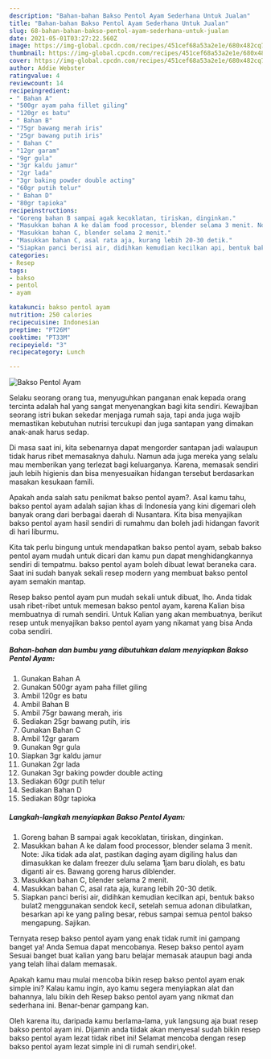 ```yaml
---
description: "Bahan-bahan Bakso Pentol Ayam Sederhana Untuk Jualan"
title: "Bahan-bahan Bakso Pentol Ayam Sederhana Untuk Jualan"
slug: 68-bahan-bahan-bakso-pentol-ayam-sederhana-untuk-jualan
date: 2021-05-01T03:27:22.560Z
image: https://img-global.cpcdn.com/recipes/451cef68a53a2e1e/680x482cq70/bakso-pentol-ayam-foto-resep-utama.jpg
thumbnail: https://img-global.cpcdn.com/recipes/451cef68a53a2e1e/680x482cq70/bakso-pentol-ayam-foto-resep-utama.jpg
cover: https://img-global.cpcdn.com/recipes/451cef68a53a2e1e/680x482cq70/bakso-pentol-ayam-foto-resep-utama.jpg
author: Addie Webster
ratingvalue: 4
reviewcount: 14
recipeingredient:
- " Bahan A"
- "500gr ayam paha fillet giling"
- "120gr es batu"
- " Bahan B"
- "75gr bawang merah iris"
- "25gr bawang putih iris"
- " Bahan C"
- "12gr garam"
- "9gr gula"
- "3gr kaldu jamur"
- "2gr lada"
- "3gr baking powder double acting"
- "60gr putih telur"
- " Bahan D"
- "80gr tapioka"
recipeinstructions:
- "Goreng bahan B sampai agak kecoklatan, tiriskan, dinginkan."
- "Masukkan bahan A ke dalam food processor, blender selama 3 menit. Note: Jika tidak ada alat, pastikan daging ayam digiling halus dan dimasukkan ke dalam freezer dulu selama 1jam baru diolah, es batu diganti air es. Bawang goreng harus diblender."
- "Masukkan bahan C, blender selama 2 menit."
- "Masukkan bahan C, asal rata aja, kurang lebih 20-30 detik."
- "Siapkan panci berisi air, didihkan kemudian kecilkan api, bentuk bakso bulat2 menggunakan sendok kecil, setelah semua adonan dibulatkan, besarkan api ke yang paling besar, rebus sampai semua pentol bakso mengapung. Sajikan."
categories:
- Resep
tags:
- bakso
- pentol
- ayam

katakunci: bakso pentol ayam 
nutrition: 250 calories
recipecuisine: Indonesian
preptime: "PT26M"
cooktime: "PT33M"
recipeyield: "3"
recipecategory: Lunch

---
```



![Bakso Pentol Ayam](https://img-global.cpcdn.com/recipes/451cef68a53a2e1e/680x482cq70/bakso-pentol-ayam-foto-resep-utama.jpg)

Selaku seorang orang tua, menyuguhkan panganan enak kepada orang tercinta adalah hal yang sangat menyenangkan bagi kita sendiri. Kewajiban seorang istri bukan sekedar menjaga rumah saja, tapi anda juga wajib memastikan kebutuhan nutrisi tercukupi dan juga santapan yang dimakan anak-anak harus sedap.

Di masa  saat ini, kita sebenarnya dapat mengorder santapan jadi walaupun tidak harus ribet memasaknya dahulu. Namun ada juga mereka yang selalu mau memberikan yang terlezat bagi keluarganya. Karena, memasak sendiri jauh lebih higienis dan bisa menyesuaikan hidangan tersebut berdasarkan masakan kesukaan famili. 



Apakah anda salah satu penikmat bakso pentol ayam?. Asal kamu tahu, bakso pentol ayam adalah sajian khas di Indonesia yang kini digemari oleh banyak orang dari berbagai daerah di Nusantara. Kita bisa menyajikan bakso pentol ayam hasil sendiri di rumahmu dan boleh jadi hidangan favorit di hari liburmu.

Kita tak perlu bingung untuk mendapatkan bakso pentol ayam, sebab bakso pentol ayam mudah untuk dicari dan kamu pun dapat menghidangkannya sendiri di tempatmu. bakso pentol ayam boleh dibuat lewat beraneka cara. Saat ini sudah banyak sekali resep modern yang membuat bakso pentol ayam semakin mantap.

Resep bakso pentol ayam pun mudah sekali untuk dibuat, lho. Anda tidak usah ribet-ribet untuk memesan bakso pentol ayam, karena Kalian bisa membuatnya di rumah sendiri. Untuk Kalian yang akan membuatnya, berikut resep untuk menyajikan bakso pentol ayam yang nikamat yang bisa Anda coba sendiri.

<!--inarticleads1-->

##### Bahan-bahan dan bumbu yang dibutuhkan dalam menyiapkan Bakso Pentol Ayam:

1. Gunakan  Bahan A
1. Gunakan 500gr ayam paha fillet giling
1. Ambil 120gr es batu
1. Ambil  Bahan B
1. Ambil 75gr bawang merah, iris
1. Sediakan 25gr bawang putih, iris
1. Gunakan  Bahan C
1. Ambil 12gr garam
1. Gunakan 9gr gula
1. Siapkan 3gr kaldu jamur
1. Gunakan 2gr lada
1. Gunakan 3gr baking powder double acting
1. Sediakan 60gr putih telur
1. Sediakan  Bahan D
1. Sediakan 80gr tapioka




<!--inarticleads2-->

##### Langkah-langkah menyiapkan Bakso Pentol Ayam:

1. Goreng bahan B sampai agak kecoklatan, tiriskan, dinginkan.
1. Masukkan bahan A ke dalam food processor, blender selama 3 menit. Note: Jika tidak ada alat, pastikan daging ayam digiling halus dan dimasukkan ke dalam freezer dulu selama 1jam baru diolah, es batu diganti air es. Bawang goreng harus diblender.
1. Masukkan bahan C, blender selama 2 menit.
1. Masukkan bahan C, asal rata aja, kurang lebih 20-30 detik.
1. Siapkan panci berisi air, didihkan kemudian kecilkan api, bentuk bakso bulat2 menggunakan sendok kecil, setelah semua adonan dibulatkan, besarkan api ke yang paling besar, rebus sampai semua pentol bakso mengapung. Sajikan.




Ternyata resep bakso pentol ayam yang enak tidak rumit ini gampang banget ya! Anda Semua dapat mencobanya. Resep bakso pentol ayam Sesuai banget buat kalian yang baru belajar memasak ataupun bagi anda yang telah lihai dalam memasak.

Apakah kamu mau mulai mencoba bikin resep bakso pentol ayam enak simple ini? Kalau kamu ingin, ayo kamu segera menyiapkan alat dan bahannya, lalu bikin deh Resep bakso pentol ayam yang nikmat dan sederhana ini. Benar-benar gampang kan. 

Oleh karena itu, daripada kamu berlama-lama, yuk langsung aja buat resep bakso pentol ayam ini. Dijamin anda tiidak akan menyesal sudah bikin resep bakso pentol ayam lezat tidak ribet ini! Selamat mencoba dengan resep bakso pentol ayam lezat simple ini di rumah sendiri,oke!.

